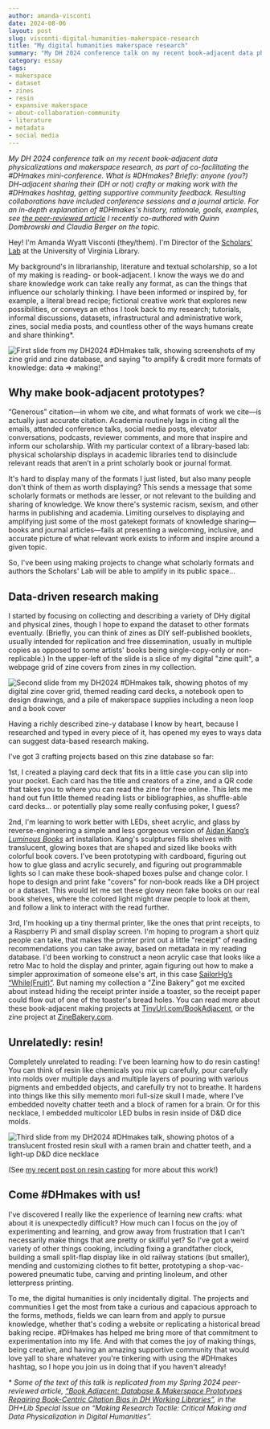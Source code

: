 ```yaml
---
author: amanda-visconti
date: 2024-08-06
layout: post
slug: visconti-digital-humanities-makerspace-research
title: "My digital humanities makerspace research"
summary: "My DH 2024 conference talk on my recent book-adjacent data physicalizations and makerspace research."
category: essay
tags:
- makerspace
- dataset
- zines
- resin
- expansive makerspace
- about-collaboration-community
- literature
- metadata
- social media
---
```


*My DH 2024 conference talk on my recent book-adjacent data physicalizations and makerspace research, as part of co-facilitating the #DHmakes mini-conference. What is #DHmakes? Briefly: anyone (you?) DH-adjacent sharing their (DH or not) crafty or making work with the #DHmakes hashtag, getting supportive community feedback. Resulting collaborations have included conference sessions and a journal article. For an in-depth explanation of #DHmakes's history, rationale, goals, examples, see [the peer-reviewed article](https://accesson.kr/kjdh/v.1/1/73/43507) I recently co-authored with Quinn Dombrowski and Claudia Berger on the topic.*

Hey! I'm Amanda Wyatt Visconti (they/them). I'm Director of the [Scholars' Lab](https://scholarsab.org) at the University of Virginia Library.

My background's in librarianship, literature and textual scholarship, so a lot of my making is reading- or book-adjacent. I know the ways we do and share knowledge work can take really any format, as can the things that influence our scholarly thinking. I have been informed or inspired by, for example, a literal bread recipe; fictional creative work that explores new possibilities, or conveys an ethos I took back to my research; tutorials, informal discussions, datasets, infrastructural and administrative work, zines, social media posts, and countless other of the ways humans create and share thinking*.

![First slide from my DH2024 #DHmakes talk, showing screenshots of my zine grid and zine database, and saying "to amplify & credit more formats of knowledge: data => making!"](https://literaturegeek.com/assets/post-media/DH2024-DHMakesTalk-Slide1.png)

## Why make book-adjacent prototypes?
“Generous” citation—in whom we cite, and what formats of work we cite—is actually just accurate citation. Academia routinely lags in citing all the emails, attended conference talks, social media posts, elevator conversations, podcasts, reviewer comments, and more that inspire and inform our scholarship. With my particular context of a library-based lab: physical scholarship displays in academic libraries tend to disinclude relevant reads that aren’t in a print scholarly book or journal format. 

It's hard to display many of the formats I just listed, but also many people don't think of them as worth displaying? This sends a message that some scholarly formats or methods are lesser, or not relevant to the building and sharing of knowledge. We know there's systemic racism, sexism, and other harms in publishing and academia. Limiting ourselves to displaying and amplifying just some of the most gatekept formats of knowledge sharing—books and journal articles—fails at presenting a welcoming, inclusive, and accurate picture of what relevant work exists to inform and inspire around a given topic. 

So, I've been using making projects to change what scholarly formats and authors the Scholars' Lab will be able to amplify in its public space...

## Data-driven research making
I started by focusing on collecting and describing a variety of DHy digital and physical zines, though I hope to expand the dataset to other formats eventually. (Briefly, you can think of zines as DIY self-published booklets, usually intended for replication and free dissemination, usually in multiple copies as opposed to some artists' books being single-copy-only or non-replicable.) In the upper-left of the slide is a slice of my digital "zine quilt", a webpage grid of zine covers from zines in my collection.

![Second slide from my DH2024 #DHmakes talk, showing photos of my digital zine cover grid, themed reading card decks, a notebook open to design drawings, and a pile of makerspace supplies including a neon loop and a book cover](https://literaturegeek.com/assets/post-media/DH2024-DHMakesTalk-Slide2.png)

Having a richly described zine-y database I know by heart, because I researched and typed in every piece of it, has opened my eyes to ways data can suggest data-based research making. 

I've got 3 crafting projects based on this zine database so far:

1st, I created a playing card deck that fits in a little case you can slip into your pocket. Each card has the title and creators of a zine, and a QR code that takes you to where you can read the zine for free online. This lets me hand out fun little themed reading lists or bibliographies, as shuffle-able card decks… or potentially play some really confusing poker, I guess?

2nd, I'm learning to work better with LEDs, sheet acrylic, and glass by reverse-engineering a simple and less gorgeous version of [Aidan Kang’s *Luminous Books*](https://www.thephotophore.com/airan-kang/) art installation. Kang's sculptures fills shelves with translucent, glowing boxes that are shaped and sized like books with colorful book covers. I've been prototyping with cardboard, figuring out how to glue glass and acrylic securely, and figuring out programmable lights so I can make these book-shaped boxes pulse and change color. I hope to design and print fake "covers" for non-book reads like a DH project or a dataset. This would let me set these glowy neon fake books on our real book shelves, where the colored light might draw people to look at them, and follow a link to interact with the read further.

3rd, I'm hooking up a tiny thermal printer, like the ones that print receipts, to a Raspberry Pi and small display screen. I'm hoping to program a short quiz people can take, that makes the printer print out a little "receipt" of reading recommendations you can take away, based on metadata in my reading database. I'd been working to construct a neon acrylic case that looks like a retro Mac to hold the display and printer, again figuring out how to make a simpler approximation of someone else's art, in this case [SailorHg’s “While(Fruit)”](https://sailorhg.com/images/fruit_computer_thumb.jpg). But naming my collection a "Zine Bakery" got me excited about instead hiding the receipt printer inside a toaster, so the receipt paper could flow out of one of the toaster's bread holes.
You can read more about these book-adjacent making projects at [TinyUrl.com/BookAdjacent](https://TinyUrl.com/BookAdjacent), or the zine project at [ZineBakery.com](https://ZineBakery.com).

## Unrelatedly: resin!
Completely unrelated to reading: I've been learning how to do resin casting! You can think of resin like chemicals you mix up carefully, pour carefully into molds over multiple days and multiple layers of pouring with various pigments and embedded objects, and carefully try not to breathe. It hardens into things like this silly memento mori full-size skull I made, where I've embedded novelty chatter teeth and a block of ramen for a brain. Or for this necklace, I embedded multicolor LED bulbs in resin inside of D&D dice molds.

![Third slide from my DH2024 #DHmakes talk, showing photos of a translucent frosted resin skull with a ramen brain and chatter teeth, and a light-up D&D dice necklace](https://literaturegeek.com/assets/post-media/DH2024-DHMakesTalk-Slide3.png)

(See [my recent post on resin casting](https://literaturegeek.com/2024/06/10/resin-casting-projects) for more about this work!)

## Come #DHmakes with us!
I've discovered I really like the experience of learning new crafts: what about it is unexpectedly difficult? How much can I focus on the joy of experimenting and learning, and grow away from frustration that I can't necessarily make things that are pretty or skillful yet? So I've got a weird variety of other things cooking, including fixing a grandfather clock, building a small split-flap display like in old railway stations (but smaller), mending and customizing clothes to fit better, prototyping a shop-vac-powered pneumatic tube, carving and printing linoleum, and other letterpress printing. 

To me, the digital humanities is only incidentally digital. The projects and communities I get the most from take a curious and capacious approach to the forms, methods, fields we can learn from and apply to pursue knowledge, whether that's coding a website or replicating a historical bread baking recipe. #DHmakes has helped me bring more of that commitment to experimentation into my life. And with that comes the joy of making things, being creative, and having an amazing supportive community that would love yall to share whatever you're tinkering with using the #DHmakes hashtag, so I hope you join us in doing that if you haven't already!

\* *Some of the text of this talk is replicated from my Spring 2024 peer-reviewed article, [“Book Adjacent: Database & Makerspace Prototypes Repairing Book-Centric Citation Bias in DH Working Libraries”](https://dhandlib.org/2024/04/29/book-adjacent-database-makerspace-prototypes-repairing-book-centric-citation-bias-in-dh-working-libraries/), in the DH+Lib Special Issue on “Making Research Tactile: Critical Making and Data Physicalization in Digital Humanities”.*